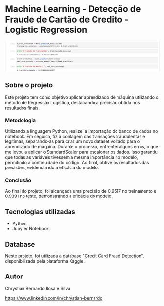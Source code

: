 # Machine Learning - Detecção de Fraude de Cartão de Credito - Logistic Regression

![Resultados](https://github.com/ChrystianRosa/creditcard-fraud/blob/main/Foto.png)

## Sobre o projeto

Este projeto tem como objetivo aplicar aprendizado de máquina utilizando o método de Regressão Logística, destacando a precisão obtida nos resultados finais.

### Metodologia

Utilizando a linguagem Python, realizei a importação do banco de dados no notebook. Em seguida, fiz a contagem das transações fraudulentas e legítimas, separando-as para criar um novo dataset voltado para o 
aprendizado de máquina. Durante o processo, enfrentei alguns erros, o que me levou a aplicar o StandardScaler para escalonar os dados. Isso garantiu que todas as variáveis tivessem a mesma importância no modelo, 
permitindo a continuidade do código. Ao final, obtive os resultados das precisões, evidenciando a eficácia do modelo.

### Conclusão
Ao final do projeto, foi alcançada uma precisão de 0.9517 no treinamento e 0.9391 no teste, demonstrando a eficácia do modelo.

## Tecnologias utilizadas
- Python
- Jupyter Notebook

## Database
Neste projeto, foi utilizada a database "Credit Card Fraud Detection", disponibilizada pela plataforma Kaggle.


## Autor

Chrystian Bernardo Rosa e Silva

https://www.linkedin.com/in/chrystian-bernardo
